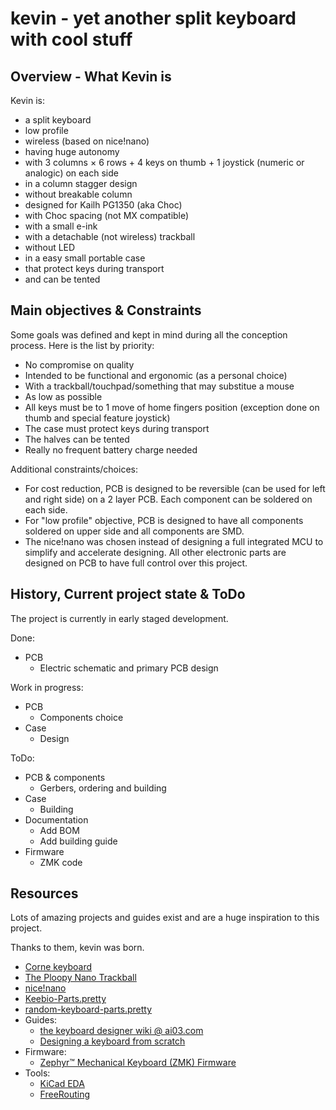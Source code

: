 # kevin - yet another split keyboard with cool stuff

## Overview - What Kevin is

Kevin is:

- a split keyboard
- low profile
- wireless (based on nice!nano)
- having huge autonomy
- with 3 columns × 6 rows + 4 keys on thumb + 1 joystick (numeric or analogic) on each side
- in a column stagger design
- without breakable column
- designed for Kailh PG1350 (aka Choc)
- with Choc spacing (not MX compatible)
- with a small e-ink
- with a detachable (not wireless) trackball
- without LED
- in a easy small portable case
- that protect keys during transport
- and can be tented

## Main objectives & Constraints

Some goals was defined and kept in mind during all the conception process. Here is the list by priority:

- No compromise on quality
- Intended to be functional and ergonomic (as a personal choice)
- With a trackball/touchpad/something that may substitue a mouse
- As low as possible
- All keys must be to 1 move of home fingers position (exception done on thumb and special feature joystick)
- The case must protect keys during transport
- The halves can be tented
- Really no frequent battery charge needed

Additional constraints/choices:

- For cost reduction, PCB is designed to be reversible (can be used for left and right side) on a 2 layer PCB.
Each component can be soldered on each side.
- For "low profile" objective, PCB is designed to have all components soldered on upper side and all components are SMD.
- The nice!nano was chosen instead of designing a full integrated MCU to simplify and accelerate designing.
All other electronic parts are designed on PCB to have full control over this project.

## History, Current project state & ToDo

The project is currently in early staged development.

Done:

- PCB
  - Electric schematic and primary PCB design

Work in progress:

- PCB
  - Components choice
- Case
  - Design

ToDo:

- PCB & components
  - Gerbers, ordering and building
- Case
  - Building
- Documentation
  - Add BOM
  - Add building guide
- Firmware
  - ZMK code

## Resources

Lots of amazing projects and guides exist and are a huge inspiration to this project.

Thanks to them, kevin was born.

- [Corne keyboard](https://github.com/foostan/crkbd/)
- [The Ploopy Nano Trackball](https://github.com/ploopyco/nano-trackball)
- [nice!nano](https://nicekeyboards.com/nice-nano)
- [Keebio-Parts.pretty](https://github.com/keebio/Keebio-Parts.pretty)
- [random-keyboard-parts.pretty](https://github.com/ai03-2725/random-keyboard-parts.pretty)
- Guides:
  - [the keyboard designer wiki @ ai03.com](https://wiki.ai03.com/)
  - [Designing a keyboard from scratch](https://www.masterzen.fr/2020/05/03/designing-a-keyboard-part-1/)
- Firmware:
  - [Zephyr™ Mechanical Keyboard (ZMK) Firmware](https://github.com/zmkfirmware/zmk)
- Tools:
  - [KiCad EDA](https://www.kicad.org/)
  - [FreeRouting](https://freerouting.org/)
